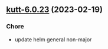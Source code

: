 

## [kutt-6.0.23](https://github.com/truecharts/charts/compare/kutt-6.0.22...kutt-6.0.23) (2023-02-19)

### Chore

- update helm general non-major
  
  